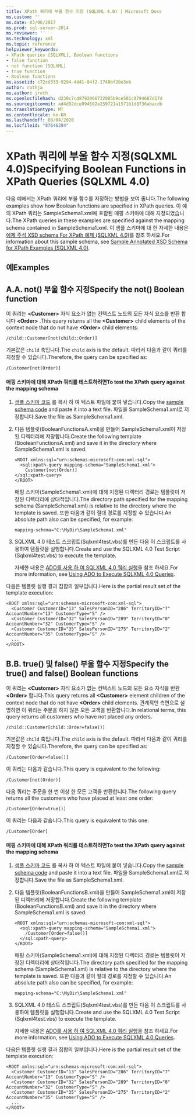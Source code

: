 ```yaml
---
title: XPath 쿼리에 부울 함수 지정 (SQLXML 4.0) | Microsoft Docs
ms.custom: ''
ms.date: 03/06/2017
ms.prod: sql-server-2014
ms.reviewer: ''
ms.technology: xml
ms.topic: reference
helpviewer_keywords:
- XPath queries [SQLXML], Boolean functions
- false function
- not function [SQLXML]
- true function
- Boolean functions
ms.assetid: c72cd333-9294-4d41-84f2-1748bf20e3eb
author: rothja
ms.author: jroth
ms.openlocfilehash: d230c7cd8792066732085b9ce501c0794687d17d
ms.sourcegitcommit: ad4d92dce894592a259721a1571b1d8736abacdb
ms.translationtype: MT
ms.contentlocale: ko-KR
ms.lasthandoff: 08/04/2020
ms.locfileid: "87646284"
---
```

# <a name="specifying-boolean-functions-in-xpath-queries-sqlxml-40"></a><span data-ttu-id="32e4c-102">XPath 쿼리에 부울 함수 지정(SQLXML 4.0)</span><span class="sxs-lookup"><span data-stu-id="32e4c-102">Specifying Boolean Functions in XPath Queries (SQLXML 4.0)</span></span>
  <span data-ttu-id="32e4c-103">다음 예에서는 XPath 쿼리에 부울 함수를 지정하는 방법을 보여 줍니다.</span><span class="sxs-lookup"><span data-stu-id="32e4c-103">The following examples show how Boolean functions are specified in XPath queries.</span></span> <span data-ttu-id="32e4c-104">이 예의 XPath 쿼리는 SampleSchema1.xml에 포함된 매핑 스키마에 대해 지정되었습니다.</span><span class="sxs-lookup"><span data-stu-id="32e4c-104">The XPath queries in these examples are specified against the mapping schema contained in SampleSchema1.xml.</span></span> <span data-ttu-id="32e4c-105">이 샘플 스키마에 대 한 자세한 내용은 [예제 주석 XSD schema For XPath 예제 &#40;SQLXML 4.0&#41;](sample-annotated-xsd-schema-for-xpath-examples-sqlxml-4-0.md)를 참조 하세요.</span><span class="sxs-lookup"><span data-stu-id="32e4c-105">For information about this sample schema, see [Sample Annotated XSD Schema for XPath Examples &#40;SQLXML 4.0&#41;](sample-annotated-xsd-schema-for-xpath-examples-sqlxml-4-0.md).</span></span>  
  
## <a name="examples"></a><span data-ttu-id="32e4c-106">예</span><span class="sxs-lookup"><span data-stu-id="32e4c-106">Examples</span></span>  
  
## <a name="a-specify-the-not-boolean-function"></a><span data-ttu-id="32e4c-107">A.</span><span class="sxs-lookup"><span data-stu-id="32e4c-107">A.</span></span> <span data-ttu-id="32e4c-108">not() 부울 함수 지정</span><span class="sxs-lookup"><span data-stu-id="32e4c-108">Specify the not() Boolean function</span></span>  
 <span data-ttu-id="32e4c-109">이 쿼리는 **\<Customer>** 자식 요소가 없는 컨텍스트 노드의 모든 자식 요소를 반환 합니다 **\<Order>** .</span><span class="sxs-lookup"><span data-stu-id="32e4c-109">This query returns all the **\<Customer>** child elements of the context node that do not have **\<Order>** child elements:</span></span>  
  
```  
/child::Customer[not(child::Order)]  
```  
  
 <span data-ttu-id="32e4c-110">기본값은 `child` 축입니다.</span><span class="sxs-lookup"><span data-stu-id="32e4c-110">The `child` axis is the default.</span></span> <span data-ttu-id="32e4c-111">따라서 다음과 같이 쿼리를 지정할 수 있습니다.</span><span class="sxs-lookup"><span data-stu-id="32e4c-111">Therefore, the query can be specified as:</span></span>  
  
```  
/Customer[not(Order)]  
```  
  
#### <a name="to-test-the-xpath-query-against-the-mapping-schema"></a><span data-ttu-id="32e4c-112">매핑 스키마에 대해 XPath 쿼리를 테스트하려면</span><span class="sxs-lookup"><span data-stu-id="32e4c-112">To test the XPath query against the mapping schema</span></span>  
  
1.  <span data-ttu-id="32e4c-113">[샘플 스키마 코드](sample-annotated-xsd-schema-for-xpath-examples-sqlxml-4-0.md) 를 복사 하 여 텍스트 파일에 붙여 넣습니다.</span><span class="sxs-lookup"><span data-stu-id="32e4c-113">Copy the [sample schema code](sample-annotated-xsd-schema-for-xpath-examples-sqlxml-4-0.md) and paste it into a text file.</span></span> <span data-ttu-id="32e4c-114">파일을 SampleSchema1.xml로 저장합니다.</span><span class="sxs-lookup"><span data-stu-id="32e4c-114">Save the file as SampleSchema1.xml.</span></span>  
  
2.  <span data-ttu-id="32e4c-115">다음 템플릿(BooleanFunctionsA.xml)을 만들어 SampleSchema1.xml이 저장된 디렉터리에 저장합니다.</span><span class="sxs-lookup"><span data-stu-id="32e4c-115">Create the following template (BooleanFunctionsA.xml) and save it in the directory where SampleSchema1.xml is saved.</span></span>  
  
    ```  
    <ROOT xmlns:sql="urn:schemas-microsoft-com:xml-sql">  
      <sql:xpath-query mapping-schema="SampleSchema1.xml">  
        Customer[not(Order)]  
    </sql:xpath-query>  
    </ROOT>  
    ```  
  
     <span data-ttu-id="32e4c-116">매핑 스키마(SampleSchema1.xml)에 대해 지정된 디렉터리 경로는 템플릿이 저장된 디렉터리에 상대적입니다.</span><span class="sxs-lookup"><span data-stu-id="32e4c-116">The directory path specified for the mapping schema (SampleSchema1.xml) is relative to the directory where the template is saved.</span></span> <span data-ttu-id="32e4c-117">또한 다음과 같이 절대 경로를 지정할 수 있습니다.</span><span class="sxs-lookup"><span data-stu-id="32e4c-117">An absolute path also can be specified, for example:</span></span>  
  
    ```  
    mapping-schema="C:\MyDir\SampleSchema1.xml"  
    ```  
  
3.  <span data-ttu-id="32e4c-118">SQLXML 4.0 테스트 스크립트(Sqlxml4test.vbs)를 만든 다음 이 스크립트를 사용하여 템플릿을 실행합니다.</span><span class="sxs-lookup"><span data-stu-id="32e4c-118">Create and use the SQLXML 4.0 Test Script (Sqlxml4test.vbs) to execute the template.</span></span>  
  
     <span data-ttu-id="32e4c-119">자세한 내용은 [ADO를 사용 하 여 SQLXML 4.0 쿼리 실행](../../sqlxml/using-ado-to-execute-sqlxml-4-0-queries.md)을 참조 하세요.</span><span class="sxs-lookup"><span data-stu-id="32e4c-119">For more information, see [Using ADO to Execute SQLXML 4.0 Queries](../../sqlxml/using-ado-to-execute-sqlxml-4-0-queries.md).</span></span>  
  
 <span data-ttu-id="32e4c-120">다음은 템플릿 실행 결과 집합의 일부입니다.</span><span class="sxs-lookup"><span data-stu-id="32e4c-120">Here is the partial result set of the template execution:</span></span>  
  
```  
<ROOT xmlns:sql="urn:schemas-microsoft-com:xml-sql">  
  <Customer CustomerID="13" SalesPersonID="286" TerritoryID="7" AccountNumber="13" CustomerType="S" />   
  <Customer CustomerID="32" SalesPersonID="289" TerritoryID="8" AccountNumber="32" CustomerType="S" />   
  <Customer CustomerID="35" SalesPersonID="275" TerritoryID="2" AccountNumber="35" CustomerType="S" />   
  ...  
</ROOT>  
```  
  
## <a name="b-specify-the-true-and-false-boolean-functions"></a><span data-ttu-id="32e4c-121">B.</span><span class="sxs-lookup"><span data-stu-id="32e4c-121">B.</span></span> <span data-ttu-id="32e4c-122">true() 및 false() 부울 함수 지정</span><span class="sxs-lookup"><span data-stu-id="32e4c-122">Specify the true() and false() Boolean functions</span></span>  
 <span data-ttu-id="32e4c-123">이 쿼리는 **\<Customer>** 자식 요소가 없는 컨텍스트 노드의 모든 요소 자식을 반환 **\<Order>** 합니다.</span><span class="sxs-lookup"><span data-stu-id="32e4c-123">This query returns all **\<Customer>** element children of the context node that do not have **\<Order>** child elements.</span></span> <span data-ttu-id="32e4c-124">관계적인 측면으로 설명하면 이 쿼리는 주문을 하지 않은 모든 고객을 반환합니다.</span><span class="sxs-lookup"><span data-stu-id="32e4c-124">In relational terms, this query returns all customers who have not placed any orders.</span></span>  
  
```  
/child::Customer[child::Order=false()]  
```  
  
 <span data-ttu-id="32e4c-125">기본값은 `child` 축입니다.</span><span class="sxs-lookup"><span data-stu-id="32e4c-125">The `child` axis is the default.</span></span> <span data-ttu-id="32e4c-126">따라서 다음과 같이 쿼리를 지정할 수 있습니다.</span><span class="sxs-lookup"><span data-stu-id="32e4c-126">Therefore, the query can be specified as:</span></span>  
  
```  
/Customer[Order=false()]  
```  
  
 <span data-ttu-id="32e4c-127">이 쿼리는 다음과 같습니다.</span><span class="sxs-lookup"><span data-stu-id="32e4c-127">This query is equivalent to the following:</span></span>  
  
```  
/Customer[not(Order)]  
```  
  
 <span data-ttu-id="32e4c-128">다음 쿼리는 주문을 한 번 이상 한 모든 고객을 반환합니다.</span><span class="sxs-lookup"><span data-stu-id="32e4c-128">The following query returns all the customers who have placed at least one order:</span></span>  
  
```  
/Customer[Order=true()]  
```  
  
 <span data-ttu-id="32e4c-129">이 쿼리는 다음과 같습니다.</span><span class="sxs-lookup"><span data-stu-id="32e4c-129">This query is equivalent to this one:</span></span>  
  
```  
/Customer[Order]  
```  
  
#### <a name="to-test-the-xpath-query-against-the-mapping-schema"></a><span data-ttu-id="32e4c-130">매핑 스키마에 대해 XPath 쿼리를 테스트하려면</span><span class="sxs-lookup"><span data-stu-id="32e4c-130">To test the XPath query against the mapping schema</span></span>  
  
1.  <span data-ttu-id="32e4c-131">[샘플 스키마 코드](sample-annotated-xsd-schema-for-xpath-examples-sqlxml-4-0.md) 를 복사 하 여 텍스트 파일에 붙여 넣습니다.</span><span class="sxs-lookup"><span data-stu-id="32e4c-131">Copy the [sample schema code](sample-annotated-xsd-schema-for-xpath-examples-sqlxml-4-0.md) and paste it into a text file.</span></span> <span data-ttu-id="32e4c-132">파일을 SampleSchema1.xml로 저장합니다.</span><span class="sxs-lookup"><span data-stu-id="32e4c-132">Save the file as SampleSchema1.xml.</span></span>  
  
2.  <span data-ttu-id="32e4c-133">다음 템플릿(BooleanFunctionsB.xml)을 만들어 SampleSchema1.xml이 저장된 디렉터리에 저장합니다.</span><span class="sxs-lookup"><span data-stu-id="32e4c-133">Create the following template (BooleanFunctionsB.xml) and save it in the directory where SampleSchema1.xml is saved.</span></span>  
  
    ```  
    <ROOT xmlns:sql="urn:schemas-microsoft-com:xml-sql">  
      <sql:xpath-query mapping-schema="SampleSchema1.xml">  
        /Customer[Order=false()]  
      </sql:xpath-query>  
    </ROOT>  
    ```  
  
     <span data-ttu-id="32e4c-134">매핑 스키마(SampleSchema1.xml)에 대해 지정된 디렉터리 경로는 템플릿이 저장된 디렉터리에 상대적입니다.</span><span class="sxs-lookup"><span data-stu-id="32e4c-134">The directory path specified for the mapping schema (SampleSchema1.xml) is relative to the directory where the template is saved.</span></span> <span data-ttu-id="32e4c-135">또한 다음과 같이 절대 경로를 지정할 수 있습니다.</span><span class="sxs-lookup"><span data-stu-id="32e4c-135">An absolute path also can be specified, for example:</span></span>  
  
    ```  
    mapping-schema="C:\MyDir\SampleSchema1.xml"  
    ```  
  
3.  <span data-ttu-id="32e4c-136">SQLXML 4.0 테스트 스크립트(Sqlxml4test.vbs)를 만든 다음 이 스크립트를 사용하여 템플릿을 실행합니다.</span><span class="sxs-lookup"><span data-stu-id="32e4c-136">Create and use the SQLXML 4.0 Test Script (Sqlxml4test.vbs) to execute the template.</span></span>  
  
     <span data-ttu-id="32e4c-137">자세한 내용은 [ADO를 사용 하 여 SQLXML 4.0 쿼리 실행](../../sqlxml/using-ado-to-execute-sqlxml-4-0-queries.md)을 참조 하세요.</span><span class="sxs-lookup"><span data-stu-id="32e4c-137">For more information, see [Using ADO to Execute SQLXML 4.0 Queries](../../sqlxml/using-ado-to-execute-sqlxml-4-0-queries.md).</span></span>  
  
 <span data-ttu-id="32e4c-138">다음은 템플릿 실행 결과 집합의 일부입니다.</span><span class="sxs-lookup"><span data-stu-id="32e4c-138">Here is the partial result set of the template execution:</span></span>  
  
```  
<ROOT xmlns:sql="urn:schemas-microsoft-com:xml-sql">  
  <Customer CustomerID="13" SalesPersonID="286" TerritoryID="7" AccountNumber="13" CustomerType="S" />   
  <Customer CustomerID="32" SalesPersonID="289" TerritoryID="8" AccountNumber="32" CustomerType="S" />   
  <Customer CustomerID="35" SalesPersonID="275" TerritoryID="2" AccountNumber="35" CustomerType="S" />   
  ...  
</ROOT>  
```  
  
  
